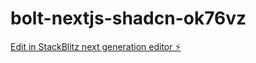 # bolt-nextjs-shadcn-ok76vz

[Edit in StackBlitz next generation editor ⚡️](https://stackblitz.com/~/github.com/junker90/bolt-nextjs-shadcn-ok76vz)